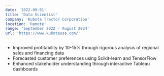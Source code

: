 ```yaml
---
date: '2022-09-01'
title: 'Data Scientist'
company: 'Kubota Tractor Corporation'
location: 'Remote'
range: 'September 2022 - August 2024'
url: 'https://www.kubotausa.com/'
---
```


- Improved profitability by 10-15% through rigorous analysis of regional sales and financing data
- Forecasted customer preferences using Scikit-learn and TensorFlow
- Enhanced stakeholder understanding through interactive Tableau dashboards